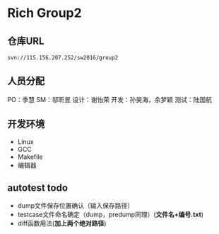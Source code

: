 # Rich Group2

## 仓库URL
	svn://115.156.207.252/sw2016/group2

## 人员分配
PO：季慧
SM：邬昕昱
设计：谢怡荣
开发：孙昊海，余梦颖
测试：陆国航

## 开发环境
* Linux
* GCC
* Makefile
* 编辑器

## autotest todo
* dump文件保存位置确认（输入保存路径）
* testcase文件命名确定（dump，predump同理）(**文件名+编号.txt**)
* diff函数用法(**加上两个绝对路径**)

